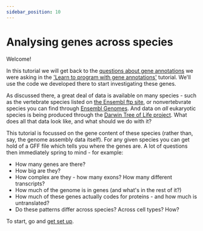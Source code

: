 ```yaml
---
sidebar_position: 10
---
```


# Analysing genes across species

Welcome!

In this tutorial we will get back to the [questions about gene
annotations](../programming_with_gene_annotations3/001_Introduction.md) we were asking in the ['Learn to program with
gene annotations'](../programming_with_gene_annotations3/README.md) tutorial.  We'll use the code we developed there to
start investigating these genes.

As discussed there, a great deal of data is available on many species - such as the vertebrate species listed on [the
Ensembl ftp site](http://ftp.ensembl.org/pub/current_gff3), or nonvertebvrate species you can find through [Ensembl
Genomes](https://ensemblgenomes.org).  And data on *all* eukaryotic species is being produced through the [Darwin Tree
of Life project](https://www.darwintreeoflife.org).  What does all that data look like, and what should we do with it?

This tutorial is focussed on the gene content of these species (rather than, say, the genome assembly data itself).  For
any given species you can get hold of a GFF file which tells you where the genes are.  A lot of questions then immediately
spring to mind - for example:

- How many genes are there?
- How big are they?
- How complex are they - how many exons?  How many different transcripts?
- How much of the genome is in genes (and what's in the rest of it?)
- How much of these genes actually codes for proteins - and how much is untranslated?
- Do these patterns differ across species?  Across cell types?  How?

To start, go and [get set up](./getting_setup.md).